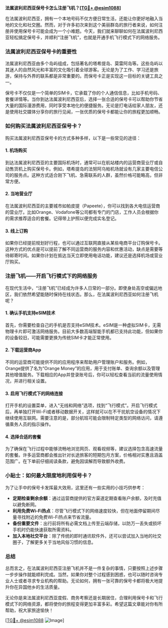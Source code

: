**法属波利尼西亚保号卡怎么注册飞机？[[TG💪+ @esim1088](https://t.me/s/esim1088)]**

在法属波利尼西亚，拥有一个本地号码不仅方便日常生活，还能让你更好地融入当地的文化和社交圈。然而，对于许多初次来到这个美丽群岛的旅行者来说，如何注册并使用保号卡可能会成为一个小难题。今天，我们就来聊聊如何在法属波利尼西亚轻松搞定保号卡，并顺利“注册飞机”，也就是开通手机飞行模式下的网络服务。

### 法属波利尼西亚保号卡的重要性

法属波利尼西亚由多个岛屿组成，包括著名的塔希提岛、莫雷阿岛等。这些岛屿以其迷人的自然风光和丰富的文化吸引着全球游客。无论是为了工作、学习还是旅游，保持与外界的联系都是非常重要的。而保号卡正是实现这一目标的关键工具之一。

保号卡不仅仅是一个简单的SIM卡，它承载了你的个人通信信息，比如手机号码、套餐详情等。当你到达法属波利尼西亚后，选择一张合适的保号卡可以帮助你节省大量的国际漫游费用，同时享受本地化的便捷服务。无论是打电话给家人朋友，还是使用社交媒体分享你的旅行见闻，一张优质的保号卡都能让你的旅程更加顺畅。

### 如何购买法属波利尼西亚保号卡？

购买法属波利尼西亚保号卡的方式多种多样，以下是一些常见的途径：

#### 1. **机场购买**
   到达法属波利尼西亚的主要国际机场时，通常可以在航站楼内的运营商营业厅或自动售货机上购买保号卡。例如，塔希提岛的法努阿乌帕机场就设有几家主要电信公司的服务点。这种方式适合刚下飞机、急需联系的人群，虽然价格可能略高，但非常方便。

#### 2. **当地营业厅**
   在法属波利尼西亚的主要城市如帕皮提（Papeete），你可以找到各大电信运营商的营业厅。比如Orange、Vodafone等公司都有专门的门店，工作人员会根据你的需求推荐适合的套餐。记得带上护照以便完成实名登记。

#### 3. **线上订购**
   如果你已经提前规划好行程，也可以通过互联网直接从某些电商平台订购保号卡。这种方式的优点是可以提前了解不同运营商的服务内容和优惠活动，缺点是需要等待邮寄时间。如果你计划在抵达当天立即使用电话功能，建议还是选择机场或营业厅购买。

### 注册飞机——开启飞行模式下的网络服务

在现代生活中，“注册飞机”已经成为许多人日常的一部分。即使身处高空或偏远地区，我们依然希望能随时保持在线状态。那么，在法属波利尼西亚如何注册飞机呢？

#### 1. **确认手机支持eSIM技术**
   首先，你需要检查自己的手机是否支持eSIM技术。eSIM是一种虚拟SIM卡，无需物理卡片即可激活网络服务。目前大多数高端智能手机都已支持此功能，但如果你的设备较旧，可能需要更换为传统SIM卡才能正常使用。

#### 2. **下载运营商App**
   不同的运营商可能提供不同的应用程序来帮助用户管理账户和服务。例如，Orange提供了名为“Orange Money”的应用，用于支付账单、查询余额以及管理其他增值服务。下载相应的App并登录账号后，你可以轻松查看当前的流量使用情况，并进行相关设置。

#### 3. **启用飞行模式下的网络连接**
   打开手机的设置菜单，进入“无线和网络”选项，找到“飞行模式”。开启飞行模式后，再单独打开Wi-Fi或者移动数据开关，这样就可以在不干扰航空设备的情况下继续使用互联网。需要注意的是，部分航班可能会限制特定类型的网络访问，请遵循乘务人员的指示操作。

#### 4. **选择合适的套餐**
   为了确保在飞行过程中能够流畅地浏览网页、观看视频等，建议选择包含高速流量的套餐。许多运营商都会推出针对长途旅客的短期包月方案，价格相对实惠且涵盖范围广。在下单前仔细阅读条款，避免因误解而导致额外收费。

### 小贴士：如何最大限度地利用保号卡？

为了让手中的保号卡发挥最大效用，这里还有一些实用的小技巧供参考：

- **定期检查剩余余额**：通过运营商提供的官方渠道定期查看账户余额，及时充值以避免断网。
- **利用免费Wi-Fi热点**：尽管飞行模式下的网络速度较快，但在地面停留期间尽量寻找附近的免费Wi-Fi热点来节省流量。
- **备份重要文件**：出行前将所有必需文档上传至云端存储，以防万一丢失或损坏手机时仍能快速获取所需资料。
- **加入本地社交平台**：除了传统的即时通讯软件外，还可以尝试加入当地的社交圈子，了解更多关于当地风俗习惯的信息。

### 总结

总而言之，在法属波利尼西亚注册飞机并不是一件复杂的事情，只要按照上述步骤一步步操作就能顺利完成。当然，如果你对整个过程感到困惑，也可以随时咨询专业人士或者寻求专业机构的帮助。无论如何，拥有一张可靠的保号卡都将极大地提升你在异国他乡的生活质量。

无论你是来法属波利尼西亚度假、商务考察还是长期居住，合理利用保号卡和飞行模式下的网络资源，都将使你的旅程变得更加丰富多彩。希望这篇文章能对你有所帮助，祝大家旅途愉快！

[[TG💪+ @esim1088](https://t.me/s/esim1088) ![Image](https://i.postimg.cc/4NQfJmqS/Snipaste-2025-05-13-00-14-12.png)]